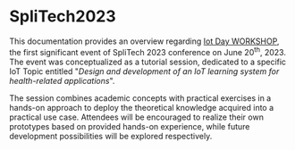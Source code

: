 # SpliTech2023

This documentation provides an overview regarding [Iot Day WORKSHOP](https://iotday.splitech.org/), the first significant event of SpliTech 2023 conference on June 20<sup>th</sup>, 2023. The event was conceptualized as a tutorial session, dedicated to a specific IoT Topic entitled "_Design and development of an IoT learning system for health-related applications_".

The session combines academic concepts with practical exercises in a hands-on approach to deploy the theoretical knowledge acquired into a practical use case. Attendees will be encouraged to realize their own prototypes based on provided hands-on experience, while future development possibilities will be explored respectively.
 
